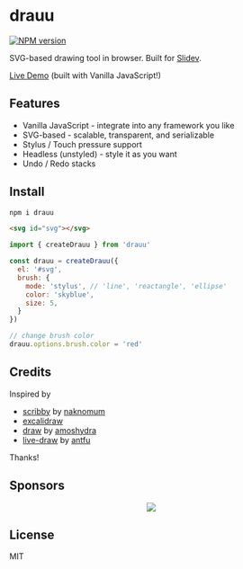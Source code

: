 # drauu

[![NPM version](https://img.shields.io/npm/v/drauu?color=a1b858&label=)](https://www.npmjs.com/package/drauu)

SVG-based drawing tool in browser. Built for [Slidev](https://github.com/slidevjs/slidev).

[Live Demo](http://drauu.netlify.app/) (built with Vanilla JavaScript!)

## Features

- Vanilla JavaScript - integrate into any framework you like
- SVG-based - scalable, transparent, and serializable
- Stylus / Touch pressure support 
- Headless (unstyled) - style it as you want
- Undo / Redo stacks

## Install

```bash
npm i drauu
```

```html
<svg id="svg"></svg>
```

```js
import { createDrauu } from 'drauu'

const drauu = createDrauu({
  el: '#svg',
  brush: {
    mode: 'stylus', // 'line', 'reactangle', 'ellipse'
    color: 'skyblue',
    size: 5,
  }
})

// change brush color
drauu.options.brush.color = 'red'
```

## Credits

Inspired by

- [scribby](https://github.com/naknomum/scribby) by [naknomum](https://github.com/naknomum)
- [excalidraw](https://github.com/excalidraw/excalidraw)
- [draw](https://github.com/amoshydra/draw) by [amoshydra](https://github.com/amoshydra)
- [live-draw](https://github.com/antfu/live-draw) by [antfu](https://github.com/antfu)

Thanks!

## Sponsors

<p align="center">
  <a href="https://cdn.jsdelivr.net/gh/antfu/static/sponsors.svg">
    <img src='https://cdn.jsdelivr.net/gh/antfu/static/sponsors.svg'/>
  </a>
</p>

## License

MIT
